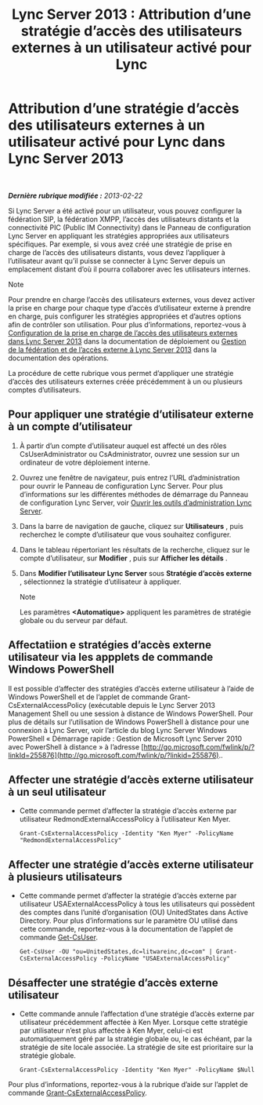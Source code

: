 ﻿---
title: 'Lync Server 2013 : Attribution d’une stratégie d’accès des utilisateurs externes à un utilisateur activé pour Lync'
TOCTitle: Attribution d’une stratégie d’accès des utilisateurs externes à un utilisateur activé pour Lync
ms:assetid: 736fcaad-9f95-4896-b767-e199d86a00a4
ms:mtpsurl: https://technet.microsoft.com/fr-fr/library/Gg398551(v=OCS.15)
ms:contentKeyID: 49297723
ms.date: 05/20/2016
mtps_version: v=OCS.15
ms.translationtype: HT
---

# Attribution d’une stratégie d’accès des utilisateurs externes à un utilisateur activé pour Lync dans Lync Server 2013

 

_**Dernière rubrique modifiée :** 2013-02-22_

Si Lync Server a été activé pour un utilisateur, vous pouvez configurer la fédération SIP, la fédération XMPP, l’accès des utilisateurs distants et la connectivité PIC (Public IM Connectivity) dans le Panneau de configuration Lync Server en appliquant les stratégies appropriées aux utilisateurs spécifiques. Par exemple, si vous avez créé une stratégie de prise en charge de l’accès des utilisateurs distants, vous devez l’appliquer à l’utilisateur avant qu’il puisse se connecter à Lync Server depuis un emplacement distant d’où il pourra collaborer avec les utilisateurs internes.

> [!NOTE]  
> Pour prendre en charge l’accès des utilisateurs externes, vous devez activer la prise en charge pour chaque type d’accès d’utilisateur externe à prendre en charge, puis configurer les stratégies appropriées et d’autres options afin de contrôler son utilisation. Pour plus d’informations, reportez-vous à <a href="lync-server-2013-configuring-support-for-external-user-access.md">Configuration de la prise en charge de l’accès des utilisateurs externes dans Lync Server 2013</a> dans la documentation de déploiement ou <a href="lync-server-2013-managing-federation-and-external-access-to-lync-server-2013.md">Gestion de la fédération et de l’accès externe à Lync Server 2013</a> dans la documentation des opérations.

La procédure de cette rubrique vous permet d’appliquer une stratégie d’accès des utilisateurs externes créée précédemment à un ou plusieurs comptes d’utilisateurs.

## Pour appliquer une stratégie d’utilisateur externe à un compte d’utilisateur

1.  À partir d’un compte d’utilisateur auquel est affecté un des rôles CsUserAdministrator ou CsAdministrator, ouvrez une session sur un ordinateur de votre déploiement interne.

2.  Ouvrez une fenêtre de navigateur, puis entrez l’URL d’administration pour ouvrir le Panneau de configuration Lync Server. Pour plus d’informations sur les différentes méthodes de démarrage du Panneau de configuration Lync Server, voir [Ouvrir les outils d’administration Lync Server](lync-server-2013-open-lync-server-administrative-tools.md).

3.  Dans la barre de navigation de gauche, cliquez sur **Utilisateurs** , puis recherchez le compte d’utilisateur que vous souhaitez configurer.

4.  Dans le tableau répertoriant les résultats de la recherche, cliquez sur le compte d’utilisateur, sur **Modifier** , puis sur **Afficher les détails** .

5.  Dans **Modifier l’utilisateur Lync Server** sous **Stratégie d’accès externe** , sélectionnez la stratégie d’utilisateur à appliquer.
    
    > [!NOTE]  
    > Les paramètres <strong>&lt;Automatique&gt;</strong> appliquent les paramètres de stratégie globale ou du serveur par défaut.

## Affectatiion e stratégies d’accès externe utilisateur via les appplets de commande Windows PowerShell

Il est possible d’affecter des stratégies d’accès externe utilisateur à l’aide de Windows PowerShell et de l’applet de commande Grant-CsExternalAccessPolicy (exécutable depuis le Lync Server 2013 Management Shell ou une session à distance de Windows PowerShell. Pour plus de détails sur l’utilisation de Windows PowerShell à distance pour une connexion à Lync Server, voir l’article du blog Lync Server Windows PowerShell « Démarrage rapide : Gestion de Microsoft Lync Server 2010 avec PowerShell à distance » à l’adresse [http://go.microsoft.com/fwlink/p/?linkId=255876](http://go.microsoft.com/fwlink/p/?linkid=255876)..

## Affecter une stratégie d’accès externe utilisateur à un seul utilisateur

  - Cette commande permet d’affecter la stratégie d’accès externe par utilisateur RedmondExternalAccessPolicy à l’utilisateur Ken Myer.
    
        Grant-CsExternalAccessPolicy -Identity "Ken Myer" -PolicyName "RedmondExternalAccessPolicy"

## Affecter une stratégie d’accès externe utilisateur à plusieurs utilisateurs

  - Cette commande permet d’affecter la stratégie d’accès externe par utilisateur USAExternalAccessPolicy à tous les utilisateurs qui possèdent des comptes dans l’unité d’organisation (OU) UnitedStates dans Active Directory. Pour plus d’informations sur le paramètre OU utilisé dans cette commande, reportez-vous à la documentation de l’applet de commande [Get-CsUser](https://docs.microsoft.com/en-us/powershell/module/skype/Get-CsUser).
    
        Get-CsUser -OU "ou=UnitedStates,dc=litwareinc,dc=com" | Grant-CsExternalAccessPolicy -PolicyName "USAExternalAccessPolicy"

## Désaffecter une stratégie d’accès externe utilisateur

  - Cette commande annule l’affectation d’une stratégie d’accès externe par utilisateur précédemment affectée à Ken Myer. Lorsque cette stratégie par utilisateur n’est plus affectée à Ken Myer, celui-ci est automatiquement géré par la stratégie globale ou, le cas échéant, par la stratégie de site locale associée. La stratégie de site est prioritaire sur la stratégie globale.
    
        Grant-CsExternalAccessPolicy -Identity "Ken Myer" -PolicyName $Null

Pour plus d’informations, reportez-vous à la rubrique d’aide sur l’applet de commande [Grant-CsExternalAccessPolicy](https://docs.microsoft.com/en-us/powershell/module/skype/Grant-CsExternalAccessPolicy).

